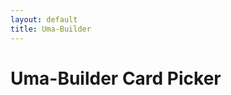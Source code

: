 ```yaml
---
layout: default
title: Uma-Builder
---
```


# Uma-Builder Card Picker

<div id="card-picker">
  <!-- Top slots -->
  <div id="selected-cards" style="display: flex; gap: 10px; margin-bottom: 20px;">
    <!-- 6 empty slots -->
    <div class="slot" data-slot="0"></div>
    <div class="slot" data-slot="1"></div>
    <div class="slot" data-slot="2"></div>
    <div class="slot" data-slot="3"></div>
    <div class="slot" data-slot="4"></div>
    <div class="slot" data-slot="5"></div>
  </div>

  <!-- Where details will show -->
  <div id="card-details"></div>

  <!-- Card catalog -->
  <div id="card-catalog" style="display: flex; gap: 20px; flex-wrap: wrap;">
    <!-- Cards generated by JavaScript -->
  </div>
</div>

<script>
// Example card data
const cards = [
  {
    id: 1,
    name: "Speed Support",
    image: "https://via.placeholder.com/100",
    skills: ["Speed Up", "Acceleration", "Corner Boost"]
  },
  {
    id: 2,
    name: "Stamina Support",
    image: "https://via.placeholder.com/100",
    skills: ["Endurance", "Recovery", "Second Wind", "Final Stretch"]
  },
  {
    id: 3,
    name: "Power Support",
    image: "https://via.placeholder.com/100",
    skills: ["Power Boost", "Strong Kick", "Heavy Sprint", "Endline Burst", "Muscle Memory"]
  }
];

const selectedSlots = document.querySelectorAll("#selected-cards .slot");
const catalog = document.getElementById("card-catalog");
const detailsArea = document.getElementById("card-details");

// Track selected card IDs
let selectedCardIds = [];

// Style slots
selectedSlots.forEach(slot => {
  slot.style.width = "100px";
  slot.style.height = "100px";
  slot.style.border = "2px dashed gray";
  slot.style.display = "flex";
  slot.style.alignItems = "center";
  slot.style.justifyContent = "center";
  slot.style.cursor = "pointer";

  // Allow removing cards by clicking the slot
  slot.addEventListener("click", () => {
    if (slot.dataset.cardId) {
      const cardId = parseInt(slot.dataset.cardId);
      // Remove from tracking
      selectedCardIds = selectedCardIds.filter(id => id !== cardId);
      // Clear slot
      slot.innerHTML = "";
      slot.removeAttribute("data-card-id");
      // Remove card details
      const detailDiv = document.getElementById(`details-${cardId}`);
      if (detailDiv) detailDiv.remove();
    }
  });
});

// Render catalog
cards.forEach(card => {
  const cardDiv = document.createElement("div");
  cardDiv.style.border = "1px solid #ccc";
  cardDiv.style.padding = "10px";
  cardDiv.style.width = "120px";
  cardDiv.style.cursor = "pointer";
  cardDiv.style.textAlign = "center";

  cardDiv.innerHTML = `
    <img src="${card.image}" alt="${card.name}" style="width:100px;height:100px;"><br>
    <strong>${card.name}</strong>
    <table style="margin: 5px auto; font-size: 12px; border-collapse: collapse; width: 100%;">
      ${card.skills.map(skill => `<tr><td style="border: 1px solid #ddd; padding: 2px;">${skill}</td></tr>`).join("")}
    </table>
  `;

  // On click → add to first empty slot
  cardDiv.addEventListener("click", () => {
    if (selectedCardIds.includes(card.id)) {
      alert(`${card.name} is already selected!`);
      return;
    }

    for (let slot of selectedSlots) {
      if (!slot.dataset.cardId) {
        slot.innerHTML = `<img src="${card.image}" alt="${card.name}" style="width:100%;height:100%;">`;
        slot.dataset.cardId = card.id;
        selectedCardIds.push(card.id);

        // Show card details below slots
        let detailsDiv = document.createElement("div");
        detailsDiv.id = `details-${card.id}`;
        detailsDiv.style.margin = "10px 0";
        detailsDiv.innerHTML = `
          <h3>${card.name}</h3>
          <table border="1" style="border-collapse: collapse; width: 300px;">
            <tr><th>Skills</th></tr>
            ${card.skills.map(skill => `<tr><td>${skill}</td></tr>`).join("")}
          </table>
        `;
        detailsArea.appendChild(detailsDiv);
        break;
      }
    }
  });

  catalog.appendChild(cardDiv);
});
</script>
